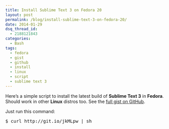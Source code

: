 ```yaml
---
title: Install Sublime Text 3 on Fedora 20
layout: post
permalink: /blog/install-sublime-text-3-on-fedora-20/
date: 2014-01-29
dsq_thread_id:
  - 2188121843
categories:
  - Bash
tags:
  - fedora
  - gist
  - github
  - install
  - linux
  - script
  - sublime text 3
---
```


<p>
  Here&#8217;s a simple script to install the latest build of <strong>Sublime Text 3</strong> in <strong>Fedora</strong>.<br /> Should work in other <strong>Linux</strong> distros too. See the <a href="https://gist.github.com/simonewebdesign/8507139" title="Install Sublime Text 3 on Fedora 20" target="_blank">full gist on GitHub</a>.
</p>

<p>
  Just run this command:
</p>

<pre>$ curl http://git.io/jkMLpw | sh</pre>
